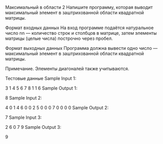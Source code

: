 Максимальный в области 2
Напишите программу, которая выводит максимальный элемент в заштрихованной области квадратной матрицы.



Формат входных данных
На вход программе подаётся натуральное число nn — количество строк и столбцов в матрице, затем элементы матрицы (целые числа) построчно через пробел.

Формат выходных данных
Программа должна вывести одно число — максимальный элемент в заштрихованной области квадратной матрицы.

Примечание. Элементы диагоналей также учитываются.

Тестовые данные
Sample Input 1:

3
1 4 5
6 7 8
1 1 6
Sample Output 1:

8
Sample Input 2:

4
0 1 4 6
0 0 2 5
0 0 0 7
0 0 0 0
Sample Output 2:

7
Sample Input 3:

2
6 0
7 9
Sample Output 3:

9
